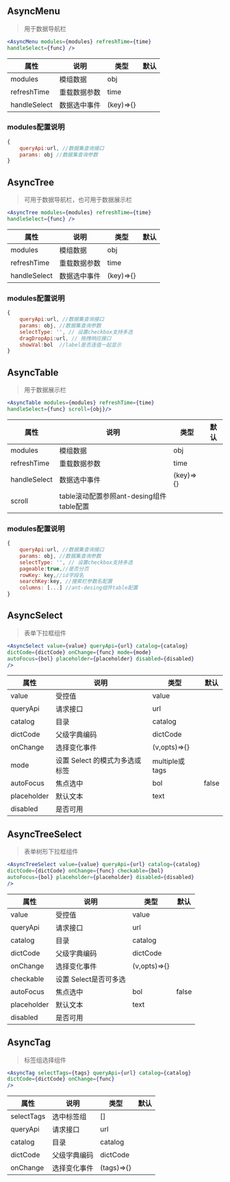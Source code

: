 ## AsyncMenu
>用于数据导航栏

```jsx
<AsyncMenu modules={modules} refreshTime={time} 
handleSelect={func} />
```

|属性|说明|类型|默认
|-|-|-|-|
|modules|模组数据|obj||
|refreshTime|重载数据参数|time||
|handleSelect|数据选中事件|(key)=>{}||

### modules配置说明
```js
{
    queryApi:url, //数据集查询接口
    params: obj //数据集查询参数
}
```

## AsyncTree
>可用于数据导航栏，也可用于数据展示栏

```jsx
<AsyncTree modules={modules} refreshTime={time} 
handleSelect={func} />
```

|属性|说明|类型|默认
|-|-|-|-|
|modules|模组数据|obj||
|refreshTime|重载数据参数|time||
|handleSelect|数据选中事件|(key)=>{}||

### modules配置说明
```js
{
    queryApi:url, //数据集查询接口
    params: obj, //数据集查询参数
    selectType: '', // 设置checkbox支持多选
    dragDropApi:url, // 拖拽响应接口
    showVal:bol  //label是否连值一起显示
}
```

## AsyncTable
>用于数据展示栏

```jsx
<AsyncTable modules={modules} refreshTime={time} 
handleSelect={func} scroll={obj}/>
```

|属性|说明|类型|默认
|-|-|-|-|
|modules|模组数据|obj||
|refreshTime|重载数据参数|time||
|handleSelect|数据选中事件|(key)=>{}||
|scroll|table滚动配置参照ant-desing组件table配置|||


### modules配置说明
```js
{
    queryApi:url, //数据集查询接口
    params: obj, //数据集查询参数
    selectType: '', // 设置checkbox支持多选
    pageable:true,//是否分页
    rowKey: key,//id字段名
    searchKey:key, //搜索栏参数名配置
    columns: [...] //ant-desing组件table配置
}
```

## AsyncSelect
>表单下拉框组件

```jsx
<AsyncSelect value={value} queryApi={url} catalog={catalog} 
dictCode={dictCode} onChange={func} mode={mode}
autoFocus={bol} placeholder={placeholder} disabled={disabled}
/>
```

|属性|说明|类型|默认
|-|-|-|-|
|value|受控值|value||
|queryApi|请求接口|url||
|catalog|目录|catalog||
|dictCode|父级字典编码|dictCode||
|onChange|选择变化事件|(v,opts)=>{}||
|mode|设置 Select 的模式为多选或标签|multiple或tags||
|autoFocus|焦点选中|bol|false|
|placeholder|默认文本|text||
|disabled|是否可用|||


## AsyncTreeSelect
>表单树形下拉框组件

```jsx
<AsyncTreeSelect value={value} queryApi={url} catalog={catalog} 
dictCode={dictCode} onChange={func} checkable={bol}
autoFocus={bol} placeholder={placeholder} disabled={disabled}
/>
```

|属性|说明|类型|默认
|-|-|-|-|
|value|受控值|value||
|queryApi|请求接口|url||
|catalog|目录|catalog||
|dictCode|父级字典编码|dictCode||
|onChange|选择变化事件|(v,opts)=>{}||
|checkable|设置 Select是否可多选||
|autoFocus|焦点选中|bol|false|
|placeholder|默认文本|text||
|disabled|是否可用|||

## AsyncTag
>标签组选择组件

```jsx
<AsyncTag selectTags={tags} queryApi={url} catalog={catalog} 
dictCode={dictCode} onChange={func} 
/>
```

|属性|说明|类型|默认
|-|-|-|-|
|selectTags|选中标签组|[]||
|queryApi|请求接口|url||
|catalog|目录|catalog||
|dictCode|父级字典编码|dictCode||
|onChange|选择变化事件|(tags)=>{}||



